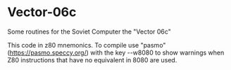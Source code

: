 # Vector-06c
Some routines for the Soviet Computer the "Vector 06c"

This code in z80 mnemonics. To compile use "pasmo" (https://pasmo.speccy.org/) with the key --w8080 to show warnings when Z80 instructions that have no equivalent in 8080 are used.
